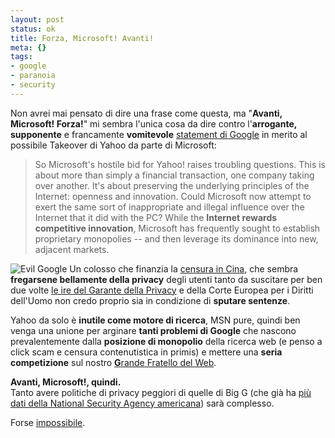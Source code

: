 ```yaml
--- 
layout: post
status: ok
title: Forza, Microsoft! Avanti!
meta: {}
tags: 
- google
- paranoia
- security
---
```

Non avrei mai pensato di dire una frase come questa, ma "**Avanti, Microsoft! Forza!**" mi sembra l'unica cosa da dire contro l'**arrogante, supponente** e francamente **vomitevole** [statement di Google](http://googleblog.blogspot.com/2008/02/yahoo-and-future-of-internet.html) in merito al possibile Takeover di Yahoo da parte di Microsoft:

> So Microsoft's hostile bid for Yahoo! raises troubling questions. This is about more than simply a financial transaction, one company taking over another. It's about preserving the underlying principles of the Internet: openness and innovation. Could Microsoft now attempt to exert the same sort of inappropriate and illegal influence over the Internet that it did with the PC? While the **Internet rewards competitive innovation**, Microsoft has frequently sought to establish proprietary monopolies -- and then leverage its dominance into new, adjacent markets.  
  
![Evil Google](http://fast.mgpf.it//herseygoogle250small.gif)
Un colosso che finanzia la [censura in Cina](http://www.corriere.it/Primo_Piano/Scienze_e_Tecnologie/2006/01_Gennaio/25/google.shtml), che sembra **fregarsene bellamente della privacy** degli utenti tanto da suscitare per ben due volte [le ire del Garante della Privacy](www.garanteprivacy.it/garante/document?ID=1267433) e della Corte Europea per i Diritti dell'Uomo non credo proprio sia in condizione di **sputare sentenze**.  
  
Yahoo da solo è **inutile come motore di ricerca**, MSN pure, quindi ben venga una unione per arginare **tanti problemi di Google** che nascono prevalentemente dalla **posizione di monopolio** della ricerca web (e penso a click scam e censura contenutistica in primis) e mettere una **seria competizione** sul nostro [**G**rande Fratello del Web](http://www.lastknight.com/2007/09/12/end-summer-camp-conferenza-censura-googletistic-wordpress/).  
  
**Avanti, Microsoft!, quindi.**  
Tanto avere politiche di privacy peggiori di quelle di Big G (che già ha [più dati della National Security Agency americana](http://www.motherjones.com/news/feature/2006/11/google.html)) sarà complesso.  
  
Forse [impossibile](http://www.oreillynet.com/windows/blog/2005/08/is_google_evil.html). 
